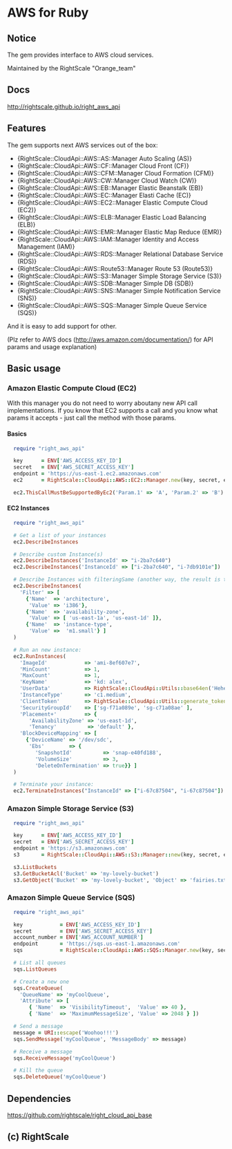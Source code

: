
# AWS for Ruby

## Notice

The gem provides interface to AWS cloud services.

Maintained by the RightScale "Orange_team"

## Docs

http://rightscale.github.io/right_aws_api

## Features

The gem supports next AWS services out of the box:

- {RightScale::CloudApi::AWS::AS::Manager      Auto Scaling (AS)}
- {RightScale::CloudApi::AWS::CF::Manager      Cloud Front (CF)}
- {RightScale::CloudApi::AWS::CFM::Manager     Cloud Formation (CFM)}
- {RightScale::CloudApi::AWS::CW::Manager      Cloud Watch (CW)}
- {RightScale::CloudApi::AWS::EB::Manager      Elastic Beanstalk (EB)}
- {RightScale::CloudApi::AWS::EC::Manager      Elasti Cache (EC)}
- {RightScale::CloudApi::AWS::EC2::Manager     Elastic Compute Cloud (EC2)}
- {RightScale::CloudApi::AWS::ELB::Manager     Elastic Load Balancing (ELB)}
- {RightScale::CloudApi::AWS::EMR::Manager     Elastic Map Reduce (EMR)}
- {RightScale::CloudApi::AWS::IAM::Manager     Identity and Access Management (IAM)}
- {RightScale::CloudApi::AWS::RDS::Manager     Relational Database Service (RDS)}
- {RightScale::CloudApi::AWS::Route53::Manager Route 53 (Route53)}
- {RightScale::CloudApi::AWS::S3::Manager      Simple Storage Service (S3)}
- {RightScale::CloudApi::AWS::SDB::Manager     Simple DB (SDB)}
- {RightScale::CloudApi::AWS::SNS::Manager     Simple Notification Service (SNS)}
- {RightScale::CloudApi::AWS::SQS::Manager     Simple Queue Service (SQS)}

And it is easy to add support for other.

(Plz refer to AWS docs (http://aws.amazon.com/documentation/) for API params and usage explanation)

## Basic usage

### Amazon Elastic Compute Cloud (EC2)

With this manager you do not need to worry aboutany new API call implementations.
If you know that EC2 supports a call and you know what params it accepts -
just call the method with those params.

#### Basics

```ruby
  require "right_aws_api"

  key      = ENV['AWS_ACCESS_KEY_ID']
  secret   = ENV['AWS_SECRET_ACCESS_KEY']
  endpoint = 'https://us-east-1.ec2.amazonaws.com'
  ec2      = RightScale::CloudApi::AWS::EC2::Manager.new(key, secret, endpoint)

  ec2.ThisCallMustBeSupportedByEc2('Param.1' => 'A', 'Param.2' => 'B')
```

#### EC2 Instances

```ruby
  require "right_aws_api"

  # Get a list of your instances
  ec2.DescribeInstances

  # Describe custom Instance(s)
  ec2.DescribeInstances('InstanceId' => "i-2ba7c640")
  ec2.DescribeInstances('InstanceId' => ["i-2ba7c640", "i-7db9101e"])

  # Describe Instances with filteringSame (another way, the result is the same):
  ec2.DescribeInstances(
    'Filter' => [
      {'Name'  => 'architecture',
       'Value' => 'i386'},
      {'Name'  => 'availability-zone',
       'Value' => [ 'us-east-1a', 'us-east-1d' ]},
      {'Name'  => 'instance-type',
       'Value' =>  'm1.small'} ]
  )

  # Run an new instance:
  ec2.RunInstances(
    'ImageId'            => 'ami-8ef607e7',
    'MinCount'           => 1,
    'MaxCount'           => 1,
    'KeyName'            => 'kd: alex',
    'UserData'           => RightScale::CloudApi::Utils::base64en('Hehehehe!!!!'),
    'InstanceType'       => 'c1.medium',
    'ClientToken'        => RightScale::CloudApi::Utils::generate_token,
    'SecurityGroupId'    => ['sg-f71a089e', 'sg-c71a08ae' ],
    'Placement+'         => {
       'AvailabilityZone' => 'us-east-1d',
       'Tenancy'          => 'default' },
    'BlockDeviceMapping' => [
      {'DeviceName' => '/dev/sdc',
       'Ebs'        => {
         'SnapshotId'          => 'snap-e40fd188',
         'VolumeSize'          => 3,
         'DeleteOnTermination' => true}} ]
  )

  # Terminate your instance:
  ec2.TerminateInstances("InstanceId" => ["i-67c87504", "i-67c87504"])
```

### Amazon Simple Storage Service (S3)

```ruby
  require "right_aws_api"

  key      = ENV['AWS_ACCESS_KEY_ID']
  secret   = ENV['AWS_SECRET_ACCESS_KEY']
  endpoint = 'https://s3.amazonaws.com'
  s3       = RightScale::CloudApi::AWS::S3::Manager::new(key, secret, endpoint)

  s3.ListBuckets
  s3.GetBucketAcl('Bucket' => 'my-lovely-bucket')
  s3.GetObject('Bucket' => 'my-lovely-bucket', 'Object' => 'fairies.txt')
```

### Amazon Simple Queue Service (SQS)

```ruby
  require "right_aws_api"

  key            = ENV['AWS_ACCESS_KEY_ID']
  secret         = ENV['AWS_SECRET_ACCESS_KEY']
  account_number = ENV['AWS_ACCOUNT_NUMBER']
  endpoint       = 'https://sqs.us-east-1.amazonaws.com'
  sqs            = RightScale::CloudApi::AWS::SQS::Manager.new(key, secret, account_number, endpoint)

  # List all queues
  sqs.ListQueues

  # Create a new one
  sqs.CreateQueue(
    'QueueName' => 'myCoolQueue',
    'Attribute' => [
       { 'Name'  => 'VisibilityTimeout',  'Value' => 40 },
       { 'Name'  => 'MaximumMessageSize', 'Value' => 2048 } ])

  # Send a message
  message = URI::escape('Woohoo!!!')
  sqs.SendMessage('myCoolQueue', 'MessageBody' => message)

  # Receive a message
  sqs.ReceiveMessage('myCoolQueue')

  # Kill the queue
  sqs.DeleteQueue('myCoolQueue')
```

## Dependencies

https://github.com/rightscale/right_cloud_api_base

## (c) RightScale
